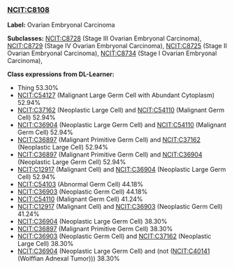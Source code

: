 
### [NCIT:C8108](http://purl.obolibrary.org/obo/NCIT_C8108)
**Label:** Ovarian Embryonal Carcinoma

**Subclasses:** [NCIT:C8728](http://purl.obolibrary.org/obo/NCIT_C8728) (Stage III Ovarian Embryonal Carcinoma), [NCIT:C8729](http://purl.obolibrary.org/obo/NCIT_C8729) (Stage IV Ovarian Embryonal Carcinoma), [NCIT:C8725](http://purl.obolibrary.org/obo/NCIT_C8725) (Stage II Ovarian Embryonal Carcinoma), [NCIT:C8734](http://purl.obolibrary.org/obo/NCIT_C8734) (Stage I Ovarian Embryonal Carcinoma), 

**Class expressions from DL-Learner:**

- Thing 53.30%
- [NCIT:C54127](http://purl.obolibrary.org/obo/NCIT_C54127) (Malignant Large Germ Cell with Abundant Cytoplasm) 52.94%
- [NCIT:C37162](http://purl.obolibrary.org/obo/NCIT_C37162) (Neoplastic Large Cell) and [NCIT:C54110](http://purl.obolibrary.org/obo/NCIT_C54110) (Malignant Germ Cell) 52.94%
- [NCIT:C36904](http://purl.obolibrary.org/obo/NCIT_C36904) (Neoplastic Large Germ Cell) and [NCIT:C54110](http://purl.obolibrary.org/obo/NCIT_C54110) (Malignant Germ Cell) 52.94%
- [NCIT:C36897](http://purl.obolibrary.org/obo/NCIT_C36897) (Malignant Primitive Germ Cell) and [NCIT:C37162](http://purl.obolibrary.org/obo/NCIT_C37162) (Neoplastic Large Cell) 52.94%
- [NCIT:C36897](http://purl.obolibrary.org/obo/NCIT_C36897) (Malignant Primitive Germ Cell) and [NCIT:C36904](http://purl.obolibrary.org/obo/NCIT_C36904) (Neoplastic Large Germ Cell) 52.94%
- [NCIT:C12917](http://purl.obolibrary.org/obo/NCIT_C12917) (Malignant Cell) and [NCIT:C36904](http://purl.obolibrary.org/obo/NCIT_C36904) (Neoplastic Large Germ Cell) 52.94%
- [NCIT:C54103](http://purl.obolibrary.org/obo/NCIT_C54103) (Abnormal Germ Cell) 44.18%
- [NCIT:C36903](http://purl.obolibrary.org/obo/NCIT_C36903) (Neoplastic Germ Cell) 44.18%
- [NCIT:C54110](http://purl.obolibrary.org/obo/NCIT_C54110) (Malignant Germ Cell) 41.24%
- [NCIT:C12917](http://purl.obolibrary.org/obo/NCIT_C12917) (Malignant Cell) and [NCIT:C36903](http://purl.obolibrary.org/obo/NCIT_C36903) (Neoplastic Germ Cell) 41.24%
- [NCIT:C36904](http://purl.obolibrary.org/obo/NCIT_C36904) (Neoplastic Large Germ Cell) 38.30%
- [NCIT:C36897](http://purl.obolibrary.org/obo/NCIT_C36897) (Malignant Primitive Germ Cell) 38.30%
- [NCIT:C36903](http://purl.obolibrary.org/obo/NCIT_C36903) (Neoplastic Germ Cell) and [NCIT:C37162](http://purl.obolibrary.org/obo/NCIT_C37162) (Neoplastic Large Cell) 38.30%
- [NCIT:C36904](http://purl.obolibrary.org/obo/NCIT_C36904) (Neoplastic Large Germ Cell) and (not ([NCIT:C40141](http://purl.obolibrary.org/obo/NCIT_C40141) (Wolffian Adnexal Tumor))) 38.30%



